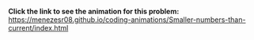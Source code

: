 **Click the link to see the animation for this problem:** https://menezesr08.github.io/coding-animations/Smaller-numbers-than-current/index.html
